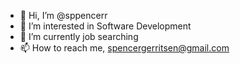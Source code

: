 - 👋 Hi, I’m @sppencerr
- 👀 I’m interested in Software Development 
- 🌱 I’m currently job searching 
- 📫 How to reach me, spencergerritsen@gmail.com

<!---
sppencerr/sppencerr is a ✨ special ✨ repository because its `README.md` (this file) appears on your GitHub profile.
You can click the Preview link to take a look at your changes.
--->
